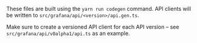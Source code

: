These files are built using the `yarn run codegen` command.
API clients will be written to `src/grafana/api/<version>/api.gen.ts`.

Make sure to create a versioned API client for each API version – see `src/grafana/api/v0alpha1/api.ts` as an example.
